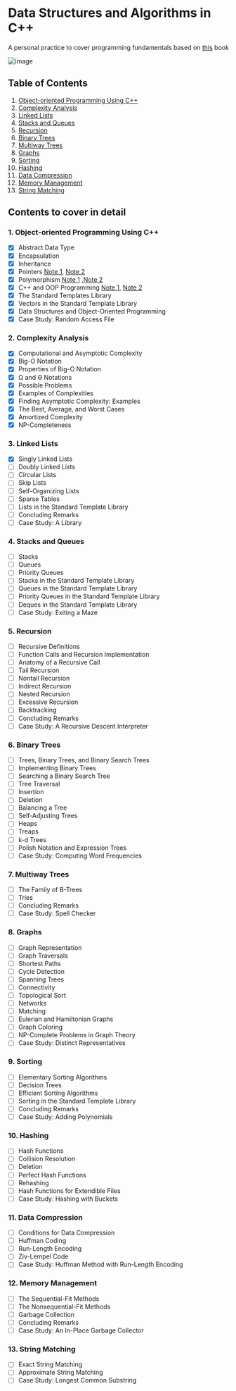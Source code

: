 # Data Structures and Algorithms in C++
A personal practice to cover programming fundamentals based on [this](https://www.amazon.com/Data-Structures-Algorithms-Adam-Drozdek/dp/1133608426?qsid=130-6596901-8502121&sres=0470383275%2C013284737X%2C1133608426%2C048648582X%2C020172684X%2C1788835212%2C0534491820%2C6139845629%2C032144146X%2C1683920848%2CB01M02GQG9%2CB08R18BSVQ%2CB01N33XCZE%2C1800208987%2C0201350882%2C1788995570&srpt=ABIS_BOOK) book

![image](https://images-na.ssl-images-amazon.com/images/I/41RSZgyiIxL._SX402_BO1,204,203,200_.jpg)

## Table of Contents
1. [Object-oriented Programming Using C++](#oop)
2. [Complexity Analysis](#complexity_analysis)
3. [Linked Lists](#linked_lists)
4. [Stacks and Queues](#stacks_and_queues)
5. [Recursion](#recursion)
6. [Binary Trees](#binary_trees)
7. [Multiway Trees](#multiway_trees)
8. [Graphs](#graphs)
9. [Sorting](#sorting)
10. [Hashing](#hashing)
11. [Data Compression](#data_compression)
12. [Memory Management](#memory_management)
13. [String Matching](#string_matching)
## Contents to cover in detail
### 1. Object-oriented Programming Using C++ <a name="oop"></a>
- [X] Abstract Data Type
- [X] Encapsulation
- [X] Inheritance
- [X] Pointers [Note 1](https://www.geeksforgeeks.org/pointers-vs-references-cpp/), [Note 2](https://www.geeksforgeeks.org/char-vs-stdstring-vs-char-c/)
- [X] Polymorphism [Note 1](https://www.geeksforgeeks.org/virtual-function-cpp/) ,[Note 2](https://www.geeksforgeeks.org/polymorphism-in-c/)
- [X] C++ and OOP Programming [Note 1](https://www.tutorialspoint.com/cplusplus/cpp_friend_functions.htm), [Note 2](https://www.section.io/engineering-education/introduction-to-friend-functions-in-c++/)
- [X] The Standard Templates Library
- [X] Vectors in the Standard Template Library
- [X] Data Structures and Object-Oriented Programming
- [X] Case Study: Random Access File 
### 2. Complexity Analysis <a name="complexity_analysis"></a>
- [X] Computational and Asymptotic Complexity
- [X] Big-O Notation
- [X] Properties of Big-O Notation
- [X] Ω and Θ Notations
- [X] Possible Problems
- [X] Examples of Complexities
- [X] Finding Asymptotic Complexity: Examples
- [X] The Best, Average, and Worst Cases
- [X] Amortized Complexity
- [X] NP-Completeness
### 3. Linked Lists  <a name="linked_lists"></a>
- [X] Singly Linked Lists
- [ ] Doubly Linked Lists
- [ ] Circular Lists
- [ ] Skip Lists
- [ ] Self-Organizing Lists 
- [ ] Sparse Tables 
- [ ] Lists in the Standard Template Library 
- [ ] Concluding Remarks 
- [ ] Case Study: A Library 
### 4. Stacks and Queues  <a name="stacks_and_queues"></a>
- [ ] Stacks 
- [ ] Queues 
- [ ] Priority Queues 
- [ ] Stacks in the Standard Template Library 
- [ ] Queues in the Standard Template Library 
- [ ] Priority Queues in the Standard Template Library 
- [ ] Deques in the Standard Template Library 
- [ ] Case Study: Exiting a Maze
### 5. Recursion  <a name="recursion"></a>
- [ ] Recursive Definitions 
- [ ] Function Calls and Recursion Implementation 
- [ ] Anatomy of a Recursive Call 
- [ ] Tail Recursion 
- [ ] Nontail Recursion 
- [ ] Indirect Recursion 
- [ ] Nested Recursion 
- [ ] Excessive Recursion 
- [ ] Backtracking 
- [ ] Concluding Remarks 
- [ ] Case Study: A Recursive Descent Interpreter 
### 6. Binary Trees <a name="binary_trees"></a>
- [ ] Trees, Binary Trees, and Binary Search Trees 
- [ ] Implementing Binary Trees 
- [ ] Searching a Binary Search Tree 
- [ ] Tree Traversal 
- [ ] Insertion 
- [ ] Deletion 
- [ ] Balancing a Tree 
- [ ] Self-Adjusting Trees 
- [ ] Heaps 
- [ ] Treaps 
- [ ] k-d Trees 
- [ ] Polish Notation and Expression Trees 
- [ ] Case Study: Computing Word Frequencies 
### 7. Multiway Trees <a name="multiway_trees"></a>
- [ ] The Family of B-Trees 
- [ ] Tries
- [ ] Concluding Remarks
- [ ] Case Study: Spell Checker
### 8. Graphs <a name="graphs"></a>
- [ ] Graph Representation 
- [ ] Graph Traversals 
- [ ] Shortest Paths 
- [ ] Cycle Detection 
- [ ] Spanning Trees 
- [ ] Connectivity 
- [ ] Topological Sort 
- [ ] Networks 
- [ ] Matching 
- [ ] Eulerian and Hamiltonian Graphs 
- [ ] Graph Coloring 
- [ ] NP-Complete Problems in Graph Theory 
- [ ] Case Study: Distinct Representatives 
### 9. Sorting <a name="sorting"></a>
- [ ] Elementary Sorting Algorithms 
- [ ] Decision Trees 
- [ ] Efficient Sorting Algorithms 
- [ ] Sorting in the Standard Template Library 
- [ ] Concluding Remarks 
- [ ] Case Study: Adding Polynomials 
### 10. Hashing <a name="hashing"></a>
- [ ] Hash Functions  
- [ ] Collision Resolution 
- [ ] Deletion
- [ ] Perfect Hash Functions 
- [ ] Rehashing
- [ ] Hash Functions for Extendible Files 
- [ ] Case Study: Hashing with Buckets
### 11. Data Compression <a name="data_compression"></a>
- [ ] Conditions for Data Compression 
- [ ] Huffman Coding 
- [ ] Run-Length Encoding 
- [ ] Ziv-Lempel Code 
- [ ] Case Study: Huffman Method with Run-Length Encoding
### 12. Memory Management <a name="memory_management"></a>
- [ ] The Sequential-Fit Methods 
- [ ] The Nonsequential-Fit Methods 
- [ ] Garbage Collection 
- [ ] Concluding Remarks 
- [ ] Case Study: An In-Place Garbage Collector
### 13. String Matching <a name="string_matching"></a>
- [ ] Exact String Matching 
- [ ] Approximate String Matching 
- [ ] Case Study: Longest Common Substring 
